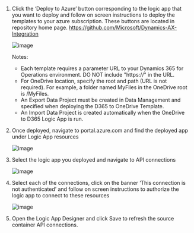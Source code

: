 1.	Click the ‘Deploy to Azure’ button corresponding to the logic app that you want to deploy and follow on screen instructions to deploy the templates to your azure subscription. 
These buttons are located in repository home page. https://github.com/Microsoft/Dynamics-AX-Integration

      ![image](https://user-images.githubusercontent.com/22554479/27505678-c4568c9e-585a-11e7-818f-d13181a48854.png)

       Notes:
      * Each template requires a parameter URL to your Dynamics 365 for Operations environment. DO NOT include "https://" in the URL.
      * For OneDrive location, specify the root and path (URL is not required). For example, a folder named MyFiles in the OneDrive root is /MyFiles.
      * An Export Data Project must be created in Data Management and specified when deploying the D365 to OneDrive Template.
      * An Import Data Project is created automatically when the OneDrive to D365 Logic App is run.

2.	Once deployed, navigate to portal.azure.com and find the deployed app under Logic App resources

      ![image](https://user-images.githubusercontent.com/22554479/27505686-eb3a6542-585a-11e7-9343-d4a931d062bc.png)
                
3.	Select the logic app you deployed and navigate to API connections

      ![image](https://user-images.githubusercontent.com/22554479/27505700-06ba106a-585b-11e7-905d-5a75f1f67253.png)

4.	Select each of the connections, click on the banner ‘This connection is not authenticated’ and follow on screen instructions to authorize the logic app to connect to these resources
 
      ![image](https://user-images.githubusercontent.com/22554479/27505703-14b292a0-585b-11e7-92f7-f13357ea8362.png)

5. Open the Logic App Designer and click Save to refresh the source container API connections.
